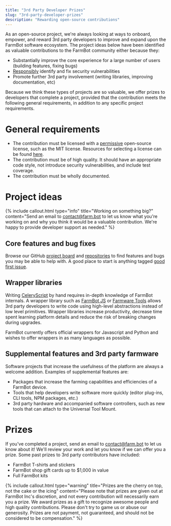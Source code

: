 ```yaml
---
title: "3rd Party Developer Prizes"
slug: "3rd-party-developer-prizes"
description: "Rewarding open-source contributions"
---
```


As an open-source project, we're always looking at ways to onboard, empower, and reward 3rd party developers to improve and expand upon the FarmBot software ecosystem. The project ideas below have been identified as valuable contributions to the FarmBot community either because they:

  * Substantially improve the core experience for a large number of users (building features, fixing bugs)
  * [Responsibly](http://disclosure.farm.bot) identify and fix security vulnerabilities
  * Promote further 3rd party involvement (writing libraries, improving documentation, etc)

Because we think these types of projects are so valuable, we offer prizes to developers that complete a project, provided that the contribution meets the following general requirements, in addition to any specific project requirements.

# General requirements

  * The contribution must be licensed with a [permissive](https://opensource.org/faq#permissive) open-source license, such as the MIT license. Resources for selecting a license can be found [here](https://opensource.org/licenses).
  * The contribution must be of high quality. It should have an appropriate code style, not introduce security vulnerabilities, and include test coverage.
  * The contribution must be wholly documented.

# Project ideas

{%
include callout.html
type="info"
title="Working on something big?"
content="Send an email to contact@farm.bot to let us know what you're working on and why you think it would be a valuable contribution. We're happy to provide developer support as needed."
%}

## Core features and bug fixes

Browse our GitHub [project board](https://github.com/orgs/FarmBot/projects/8) and [repositories](https://github.com/FarmBot) to find features and bugs you may be able to help with. A good place to start is anything tagged [good first issue](https://github.com/orgs/FarmBot/projects/8?card_filter_query=label%3A%22good+first+issue%22).

## Wrapper libraries

Writing [CeleryScript](../celery-script.md) by hand requires in-depth knowledge of FarmBot internals. A wrapper library such as [FarmBot JS](../farmbot-js.md) or [Farmware Tools](https://github.com/FarmBot-Labs/farmware-tools) allows 3rd party developers to write code using high-level abstractions instead of low level primitives. Wrapper libraries increase productivity, decrease time spent learning platform details and reduce the risk of breaking changes during upgrades.

FarmBot currently offers official wrappers for Javascript and Python and wishes to offer wrappers in as many languages as possible.

## Supplemental features and 3rd party farmware

Software projects that increase the usefulness of the platform are always a welcome addition. Examples of supplemental features are:

 * Packages that increase the farming capabilities and efficiencies of a FarmBot device.
 * Tools that help developers write software more quickly (editor plug-ins, CLI tools, NPM packages, etc.)
 * 3rd party hardware and accompanied software controllers, such as new tools that can attach to the Universal Tool Mount.

# Prizes
If you've completed a project, send an email to contact@farm.bot to let us know about it! We'll review your work and let you know if we can offer you a prize. Some past prizes to 3rd party contributors have included:

* FarmBot T-shirts and stickers
* FarmBot shop gift cards up to $1,000 in value
* Full FarmBot kits

{%
include callout.html
type="warning"
title="Prizes are the cherry on top, not the cake or the icing"
content="Please note that prizes are given out at FarmBot Inc's discretion, and not every contribution will necessarily earn you a prize. We award prizes as a gift to recognize awesome people and high quality contributions. Please don't try to game us or abuse our generosity. Prizes are not payment, not guaranteed, and should not be considered to be compensation."
%}

